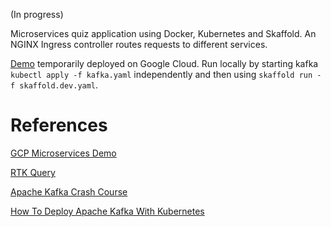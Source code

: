 (In progress)

Microservices quiz application using Docker, Kubernetes and Skaffold. An NGINX Ingress controller routes requests to different services.

[Demo](https://104.197.236.50/) temporarily deployed on Google Cloud. Run locally by starting kafka `kubectl apply -f kafka.yaml` independently and then using `skaffold run -f skaffold.dev.yaml`.

# References

[GCP Microservices Demo](https://github.com/GoogleCloudPlatform/microservices-demo)

[RTK Query](https://redux-toolkit.js.org/rtk-query/overview)

[Apache Kafka Crash Course](https://www.youtube.com/watch?v=R873BlNVUB4)

[How To Deploy Apache Kafka With Kubernetes](https://levelup.gitconnected.com/how-to-deploy-apache-kafka-with-kubernetes-9bd5caf7694f)
